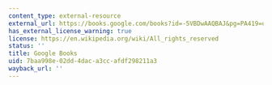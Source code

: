 ```yaml
---
content_type: external-resource
external_url: https://books.google.com/books?id=-5VBDwAAQBAJ&pg=PA419=onepage#v=onepage&q&f=false
has_external_license_warning: true
license: https://en.wikipedia.org/wiki/All_rights_reserved
status: ''
title: Google Books
uid: 7baa998e-02dd-4dac-a3cc-afdf298211a3
wayback_url: ''
---
```

